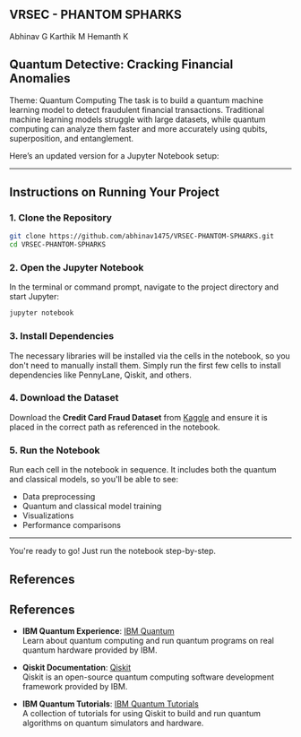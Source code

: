 ## VRSEC - PHANTOM SPHARKS
Abhinav G
Karthik M
Hemanth K

## Quantum Detective: Cracking Financial Anomalies
Theme: Quantum Computing
The task is to build a quantum machine learning model to detect fraudulent financial transactions. Traditional machine learning models struggle with large datasets, while quantum computing can analyze them faster and more accurately using qubits, superposition, and entanglement.



Here’s an updated version for a Jupyter Notebook setup:

---

## **Instructions on Running Your Project**

### 1. **Clone the Repository**
```bash
git clone https://github.com/abhinav1475/VRSEC-PHANTOM-SPHARKS.git
cd VRSEC-PHANTOM-SPHARKS
```

### 2. **Open the Jupyter Notebook**
In the terminal or command prompt, navigate to the project directory and start Jupyter:
```bash
jupyter notebook
```

### 3. **Install Dependencies**
The necessary libraries will be installed via the cells in the notebook, so you don't need to manually install them. Simply run the first few cells to install dependencies like PennyLane, Qiskit, and others.

### 4. **Download the Dataset**
Download the **Credit Card Fraud Dataset** from [Kaggle](https://www.kaggle.com/datasets/mlg-ulb/creditcardfraud) and ensure it is placed in the correct path as referenced in the notebook.

### 5. **Run the Notebook**
Run each cell in the notebook in sequence. It includes both the quantum and classical models, so you'll be able to see:
- Data preprocessing
- Quantum and classical model training
- Visualizations
- Performance comparisons

---

You're ready to go! Just run the notebook step-by-step.
## References
## **References**

- **IBM Quantum Experience**: [IBM Quantum](https://quantum-computing.ibm.com/)  
  Learn about quantum computing and run quantum programs on real quantum hardware provided by IBM.

- **Qiskit Documentation**: [Qiskit](https://qiskit.org/documentation/)  
  Qiskit is an open-source quantum computing software development framework provided by IBM.

- **IBM Quantum Tutorials**: [IBM Quantum Tutorials](https://qiskit.org/learn/)  
  A collection of tutorials for using Qiskit to build and run quantum algorithms on quantum simulators and hardware.

